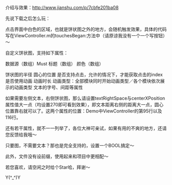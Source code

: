 
介绍与效果：http://www.jianshu.com/p/7cbfe201ba08

先说下载之后怎么玩：

点击界面中白色的区域，也就是饼状图之外的地方，会随机触发效果，具体的代码写在ViewController.m的touchesBegan:方法中（请原谅我没有一个一个写按钮）～


自定义饼状图，支持如下属性：

数据源（数组）Must
标题（数组）
颜色（数组）

饼状图的半径
圆心的位置
是否支持点击，允许的情况下，才能获取点击的index
是否使用动画
动画时长
动画类型：全部模块同时开始动画类型／各个模块依次展示的动画类型
文本的字号、间距等属性

如果需要左侧文本，右侧饼状图，那么请设置textRightSpace与centerXPosition属性值大一点（均设置270即可看到效果），即文本距离右侧的距离大一点，圆心位置靠右就可以了。这两个属性的位置：Demo中ViewController的第95行以及116行。

还有若干属性，就不一一列举了，各位大神可亲试，如果有用的不爽的地方，还请您反馈给我哦～

只要图，不需要文本？那也是完全支持的，设置一个BOOL搞定～

此外，文件没有设前缀，使用起来和项目中更相配～

若您喜欢，请空闲之时给个Star哈，拜谢～

Y(^_^)Y
